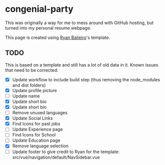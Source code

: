 # congenial-party

This was originally a way for me to mess around with GitHub hosting, but turned into my personal resume webpage.

This page is created using [Ryan Balieiro](https://github.com/ryanbalieiro/vue-resume-template)'s template.

## TODO

This is based on a template and still has a lot of old data in it. Known issues that need to be corrected:

- [x] Update workflow to include build step (thus removing the node_modules and dist folders)
- [x] Update profile picture
- [ ] Update name
- [x] Update short bio
- [x] Update short bio
- [ ] Remove unused languages
- [x] Update Social Links
- [x] Find Icons for past jobs
- [ ] Update Experience page
- [ ] Find Icons for School
- [ ] Update Education page
- [x] Remove language selection
- [ ] Update footer to give credit to Ryan for the template: src/vue/navigation/default/NavSidebar.vue
